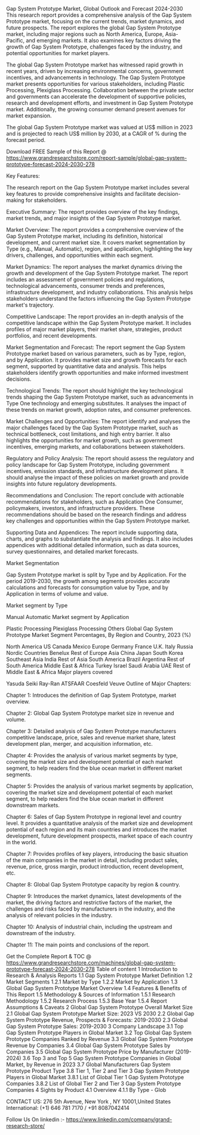 Gap System Prototype Market, Global Outlook and Forecast 2024-2030
This research report provides a comprehensive analysis of the Gap System Prototype market, focusing on the current trends, market dynamics, and future prospects. The report explores the global Gap System Prototype market, including major regions such as North America, Europe, Asia-Pacific, and emerging markets. It also examines key factors driving the growth of Gap System Prototype, challenges faced by the industry, and potential opportunities for market players.

The global Gap System Prototype market has witnessed rapid growth in recent years, driven by increasing environmental concerns, government incentives, and advancements in technology. The Gap System Prototype market presents opportunities for various stakeholders, including Plastic Processing, Plexiglass Processing. Collaboration between the private sector and governments can accelerate the development of supportive policies, research and development efforts, and investment in Gap System Prototype market. Additionally, the growing consumer demand present avenues for market expansion.

The global Gap System Prototype market was valued at US$ million in 2023 and is projected to reach US$ million by 2030, at a CAGR of % during the forecast period.

Download FREE Sample of this Report @ https://www.grandresearchstore.com/report-sample/global-gap-system-prototype-forecast-2024-2030-278


Key Features:

The research report on the Gap System Prototype market includes several key features to provide comprehensive insights and facilitate decision-making for stakeholders.

Executive Summary: The report provides overview of the key findings, market trends, and major insights of the Gap System Prototype market.

Market Overview: The report provides a comprehensive overview of the Gap System Prototype market, including its definition, historical development, and current market size. It covers market segmentation by Type (e.g., Manual, Automatic), region, and application, highlighting the key drivers, challenges, and opportunities within each segment.

Market Dynamics: The report analyses the market dynamics driving the growth and development of the Gap System Prototype market. The report includes an assessment of government policies and regulations, technological advancements, consumer trends and preferences, infrastructure development, and industry collaborations. This analysis helps stakeholders understand the factors influencing the Gap System Prototype market's trajectory.

Competitive Landscape: The report provides an in-depth analysis of the competitive landscape within the Gap System Prototype market. It includes profiles of major market players, their market share, strategies, product portfolios, and recent developments.

Market Segmentation and Forecast: The report segment the Gap System Prototype market based on various parameters, such as by Type, region, and by Application. It provides market size and growth forecasts for each segment, supported by quantitative data and analysis. This helps stakeholders identify growth opportunities and make informed investment decisions.

Technological Trends: The report should highlight the key technological trends shaping the Gap System Prototype market, such as advancements in Type One technology and emerging substitutes. It analyses the impact of these trends on market growth, adoption rates, and consumer preferences.

Market Challenges and Opportunities: The report identify and analyses the major challenges faced by the Gap System Prototype market, such as technical bottleneck, cost limitations, and high entry barrier. It also highlights the opportunities for market growth, such as government incentives, emerging markets, and collaborations between stakeholders.

Regulatory and Policy Analysis: The report should assess the regulatory and policy landscape for Gap System Prototype, including government incentives, emission standards, and infrastructure development plans. It should analyse the impact of these policies on market growth and provide insights into future regulatory developments.

Recommendations and Conclusion: The report conclude with actionable recommendations for stakeholders, such as Application One Consumer, policymakers, investors, and infrastructure providers. These recommendations should be based on the research findings and address key challenges and opportunities within the Gap System Prototype market.

Supporting Data and Appendices: The report include supporting data, charts, and graphs to substantiate the analysis and findings. It also includes appendices with additional detailed information, such as data sources, survey questionnaires, and detailed market forecasts.

Market Segmentation

Gap System Prototype market is split by Type and by Application. For the period 2019-2030, the growth among segments provides accurate calculations and forecasts for consumption value by Type, and by Application in terms of volume and value.

Market segment by Type

Manual
Automatic
Market segment by Application

Plastic Processing
Plexiglass Processing
Others
Global Gap System Prototype Market Segment Percentages, By Region and Country, 2023 (%)

North America
US
Canada
Mexico
Europe
Germany
France
U.K.
Italy
Russia
Nordic Countries
Benelux
Rest of Europe
Asia
China
Japan
South Korea
Southeast Asia
India
Rest of Asia
South America
Brazil
Argentina
Rest of South America
Middle East & Africa
Turkey
Israel
Saudi Arabia
UAE
Rest of Middle East & Africa
Major players covered

Yasuda Seiki
Ray-Ran
ATSFAAR
Coesfeld
Veuve
Outline of Major Chapters:

Chapter 1: Introduces the definition of Gap System Prototype, market overview.

Chapter 2: Global Gap System Prototype market size in revenue and volume.

Chapter 3: Detailed analysis of Gap System Prototype manufacturers competitive landscape, price, sales and revenue market share, latest development plan, merger, and acquisition information, etc.

Chapter 4: Provides the analysis of various market segments by type, covering the market size and development potential of each market segment, to help readers find the blue ocean market in different market segments.

Chapter 5: Provides the analysis of various market segments by application, covering the market size and development potential of each market segment, to help readers find the blue ocean market in different downstream markets.

Chapter 6: Sales of Gap System Prototype in regional level and country level. It provides a quantitative analysis of the market size and development potential of each region and its main countries and introduces the market development, future development prospects, market space of each country in the world.

Chapter 7: Provides profiles of key players, introducing the basic situation of the main companies in the market in detail, including product sales, revenue, price, gross margin, product introduction, recent development, etc.

Chapter 8: Global Gap System Prototype capacity by region & country.

Chapter 9: Introduces the market dynamics, latest developments of the market, the driving factors and restrictive factors of the market, the challenges and risks faced by manufacturers in the industry, and the analysis of relevant policies in the industry.

Chapter 10: Analysis of industrial chain, including the upstream and downstream of the industry.

Chapter 11: The main points and conclusions of the report.

Get the Complete Report & TOC @ https://www.grandresearchstore.com/machines/global-gap-system-prototype-forecast-2024-2030-278
Table of content
1 Introduction to Research & Analysis Reports
1.1 Gap System Prototype Market Definition
1.2 Market Segments
1.2.1 Market by Type
1.2.2 Market by Application
1.3 Global Gap System Prototype Market Overview
1.4 Features & Benefits of This Report
1.5 Methodology & Sources of Information
1.5.1 Research Methodology
1.5.2 Research Process
1.5.3 Base Year
1.5.4 Report Assumptions & Caveats
2 Global Gap System Prototype Overall Market Size
2.1 Global Gap System Prototype Market Size: 2023 VS 2030
2.2 Global Gap System Prototype Revenue, Prospects & Forecasts: 2019-2030
2.3 Global Gap System Prototype Sales: 2019-2030
3 Company Landscape
3.1 Top Gap System Prototype Players in Global Market
3.2 Top Global Gap System Prototype Companies Ranked by Revenue
3.3 Global Gap System Prototype Revenue by Companies
3.4 Global Gap System Prototype Sales by Companies
3.5 Global Gap System Prototype Price by Manufacturer (2019-2024)
3.6 Top 3 and Top 5 Gap System Prototype Companies in Global Market, by Revenue in 2023
3.7 Global Manufacturers Gap System Prototype Product Type
3.8 Tier 1, Tier 2 and Tier 3 Gap System Prototype Players in Global Market
3.8.1 List of Global Tier 1 Gap System Prototype Companies
3.8.2 List of Global Tier 2 and Tier 3 Gap System Prototype Companies
4 Sights by Product
4.1 Overview
4.1.1 By Type - Glob

CONTACT US:
276 5th Avenue, New York , NY 10001,United States
International: (+1) 646 781 7170 / +91 8087042414

Follow Us On linkedin :- https://www.linkedin.com/company/grand-research-store/
